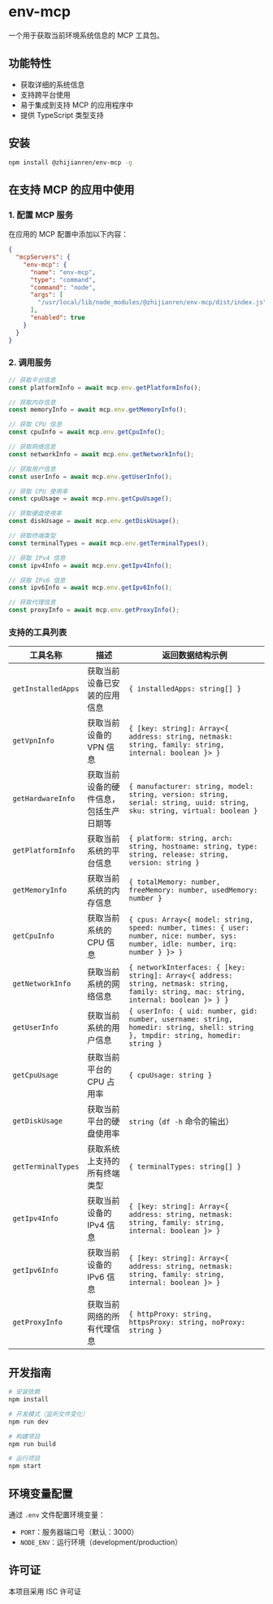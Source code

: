# env-mcp

一个用于获取当前环境系统信息的 MCP 工具包。

## 功能特性

- 获取详细的系统信息
- 支持跨平台使用
- 易于集成到支持 MCP 的应用程序中
- 提供 TypeScript 类型支持

## 安装

```bash
npm install @zhijianren/env-mcp -g
```

## 在支持 MCP 的应用中使用

### 1. 配置 MCP 服务

在应用的 MCP 配置中添加以下内容：

```json
{
  "mcpServers": {
    "env-mcp": {
      "name": "env-mcp",
      "type": "command",
      "command": "node",
      "args": [
        "/usr/local/lib/node_modules/@zhijianren/env-mcp/dist/index.js"
      ],
      "enabled": true
    }
  }
}
```

### 2. 调用服务

```typescript
// 获取平台信息
const platformInfo = await mcp.env.getPlatformInfo();

// 获取内存信息
const memoryInfo = await mcp.env.getMemoryInfo();

// 获取 CPU 信息
const cpuInfo = await mcp.env.getCpuInfo();

// 获取网络信息
const networkInfo = await mcp.env.getNetworkInfo();

// 获取用户信息
const userInfo = await mcp.env.getUserInfo();

// 获取 CPU 使用率
const cpuUsage = await mcp.env.getCpuUsage();

// 获取硬盘使用率
const diskUsage = await mcp.env.getDiskUsage();

// 获取终端类型
const terminalTypes = await mcp.env.getTerminalTypes();

// 获取 IPv4 信息
const ipv4Info = await mcp.env.getIpv4Info();

// 获取 IPv6 信息
const ipv6Info = await mcp.env.getIpv6Info();

// 获取代理信息
const proxyInfo = await mcp.env.getProxyInfo();
```

### 支持的工具列表

| 工具名称         | 描述                           | 返回数据结构示例                                                                 |
|------------------|--------------------------------|----------------------------------------------------------------------------------|
| `getInstalledApps` | 获取当前设备已安装的应用信息   | `{ installedApps: string[] }`                                                    |
| `getVpnInfo`     | 获取当前设备的 VPN 信息        | `{ [key: string]: Array<{ address: string, netmask: string, family: string, internal: boolean }> }` |
| `getHardwareInfo` | 获取当前设备的硬件信息，包括生产日期等 | `{ manufacturer: string, model: string, version: string, serial: string, uuid: string, sku: string, virtual: boolean }` |
| `getPlatformInfo` | 获取当前系统的平台信息         | `{ platform: string, arch: string, hostname: string, type: string, release: string, version: string }` |
| `getMemoryInfo`   | 获取当前系统的内存信息         | `{ totalMemory: number, freeMemory: number, usedMemory: number }`                |
| `getCpuInfo`      | 获取当前系统的 CPU 信息        | `{ cpus: Array<{ model: string, speed: number, times: { user: number, nice: number, sys: number, idle: number, irq: number } }> }` |
| `getNetworkInfo`  | 获取当前系统的网络信息         | `{ networkInterfaces: { [key: string]: Array<{ address: string, netmask: string, family: string, mac: string, internal: boolean }> } }` |
| `getUserInfo`     | 获取当前系统的用户信息         | `{ userInfo: { uid: number, gid: number, username: string, homedir: string, shell: string }, tmpdir: string, homedir: string }` |
| `getCpuUsage`     | 获取当前平台的 CPU 占用率      | `{ cpuUsage: string }`                                                           |
| `getDiskUsage`    | 获取当前平台的硬盘使用率       | `string`（`df -h` 命令的输出）                                                   |
| `getTerminalTypes`| 获取系统上支持的所有终端类型   | `{ terminalTypes: string[] }`                                                    |
| `getIpv4Info`     | 获取当前设备的 IPv4 信息       | `{ [key: string]: Array<{ address: string, netmask: string, family: string, internal: boolean }> }` |
| `getIpv6Info`     | 获取当前设备的 IPv6 信息       | `{ [key: string]: Array<{ address: string, netmask: string, family: string, internal: boolean }> }` |
| `getProxyInfo`    | 获取当前网络的所有代理信息     | `{ httpProxy: string, httpsProxy: string, noProxy: string }`                     |

## 开发指南

```bash
# 安装依赖
npm install

# 开发模式（监听文件变化）
npm run dev

# 构建项目
npm run build

# 运行项目
npm start
```

## 环境变量配置

通过 `.env` 文件配置环境变量：

- `PORT`：服务器端口号（默认：3000）
- `NODE_ENV`：运行环境（development/production）

## 许可证

本项目采用 ISC 许可证
